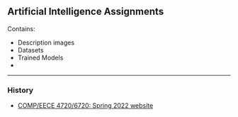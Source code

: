 ## Artificial Intelligence  Assignments


Contains:
- Description images
- Datasets
- Trained Models
- 

------------------
### History
- [COMP/EECE 4720/6720: Spring 2022 website](https://poudel-bibek.github.io/Intro-to-AI-Assignments/)

